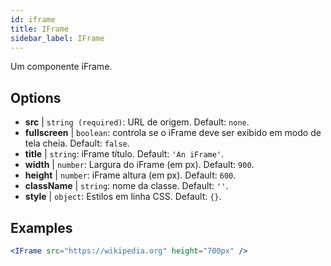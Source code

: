 ```yaml
---
id: iframe 
title: IFrame
sidebar_label: IFrame
---
```


Um componente iFrame.

## Options

* __src__ | `string (required)`: URL de origem. Default: `none`.
* __fullscreen__ | `boolean`: controla se o iFrame deve ser exibido em modo de tela cheia. Default: `false`.
* __title__ | `string`: iFrame título. Default: `'An iFrame'`.
* __width__ | `number`: Largura do iFrame (em px). Default: `900`.
* __height__ | `number`: iFrame altura (em px). Default: `600`.
* __className__ | `string`: nome da classe. Default: `''`.
* __style__ | `object`: Estilos em linha CSS. Default: `{}`.


## Examples

```jsx live
<IFrame src="https://wikipedia.org" height="700px" />
``` 

